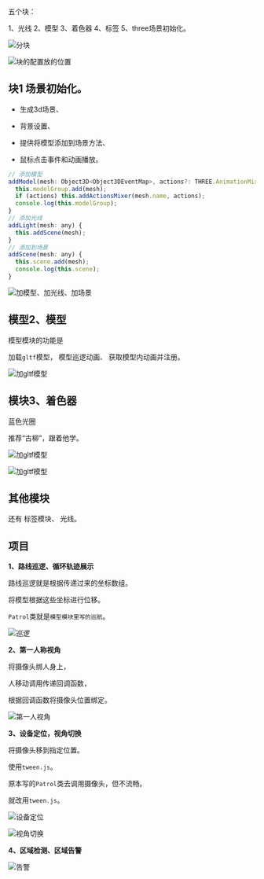 五个块：

1、光线
2、模型
3、着色器
4、标签
5、three场景初始化。

![分块](../images/灵感/6-实战three.js/1.awebp)

![块的配置放的位置](../images/灵感/6-实战three.js/2.awebp)

## 块1 场景初始化。

- 生成3d场景、
- 背景设置、
- 提供将模型添加到场景方法、

- 鼠标点击事件和动画播放。

```js
// 添加模型
addModel(mesh: Object3D<Object3DEventMap>, actions?: THREE.AnimationMixer[]) {
  this.modelGroup.add(mesh);
  if (actions) this.addActionsMixer(mesh.name, actions);
  console.log(this.modelGroup);
}
// 添加光线
addLight(mesh: any) {
  this.addScene(mesh);
}
// 添加到场景
addScene(mesh: any) {
  this.scene.add(mesh);
  console.log(this.scene);
}
```

![加模型、加光线、加场景](../images/灵感/6-实战three.js/3.awebp)

## 模型2、模型

模型模块的功能是

加载`gltf`模型，
模型巡逻动画、
获取模型内动画并注册。

![加gltf模型](../images/灵感/6-实战three.js/4.awebp)

## 模块3、着色器

蓝色光圈

推荐“古柳”，跟着他学。

![加gltf模型](../images/灵感/6-实战three.js/5.awebp)

![加gltf模型](../images/灵感/6-实战three.js/6.awebp)

## 其他模块

还有
标签模块、
光线。

## 项目

**1、路线巡逻、循环轨迹展示**

路线巡逻就是根据传递过来的坐标数组。

将模型根据这些坐标进行位移。

`Patrol`类就是`模型模块里写的巡航`。

![巡逻](../images/灵感/6-实战three.js/7.awebp)

**2、第一人称视角**

将摄像头绑人身上，

人移动调用传递回调函数，

根据回调函数将摄像头位置绑定。

![第一人视角](../images/灵感/6-实战three.js/8.awebp)

**3、设备定位，视角切换**

将摄像头移到指定位置。

使用`tween.js`。

原本写的`Patrol`类去调用摄像头，但不流畅。

就改用`tween.js`。

![设备定位](../images/灵感/6-实战three.js/9.awebp)

![视角切换](../images/灵感/6-实战three.js/10.awebp)

**4、区域检测、区域告警**

![告警](../images/灵感/6-实战three.js/11.awebp)
